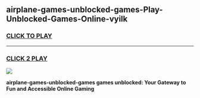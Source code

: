 
## airplane-games-unblocked-games-Play-Unblocked-Games-Online-vyilk
<h3>
<a href="https://premium76.site?title=airplane-games-unblocked-games&ref=24A">CLICK TO PLAY</a></h3>
<hr>

<h3>
<a href="https://premium76.site?title=airplane-games-unblocked-games&ref=24A">CLICK 2 PLAY</a>
  
</h3>

<a href="https://premium76.site?title=airplane-games-unblocked-games&ref=24A"><img src="https://clearcache.store/games.png"></a>


**airplane-games-unblocked-games games unblocked: Your Gateway to Fun and Accessible Online Gaming**
